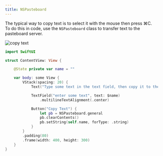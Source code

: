 ```yaml
---
title: NSPasteboard
---
```


The typical way to copy text is to select it with the mouse then press ⌘C. To do this in code, use the `NSPasteboard` class to transfer text to the pasteboard server.

![copy text](/swift-macos/images/nspasteboard.png)

```swift
import SwiftUI

struct ContentView: View {

    @State private var name = ""

    var body: some View {
        VStack(spacing: 20) {
            Text("Type some text in the text field, then copy it to the clipboard by clicking the Copy Text button.")

            TextField("enter some text", text: $name)
                .multilineTextAlignment(.center)

            Button("Copy Text") {
                let pb = NSPasteboard.general
                pb.clearContents()
                pb.setString(self.name, forType: .string)
            }
        }
        .padding(80)
        .frame(width: 400, height: 300)
    }
}
```
